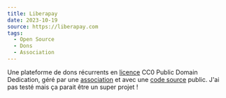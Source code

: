 ```yaml
---
title: Liberapay
date: 2023-10-19
source: https://liberapay.com
tags:
  - Open Source
  - Dons
  - Association
---
```


Une plateforme de dons récurrents en [licence](https://github.com/liberapay/liberapay.com#license) CC0 Public Domain Dedication, géré par une [association](https://github.com/liberapay/liberapay.org) et avec une [code source](https://github.com/liberapay/liberapay.com) public. J'ai pas testé mais ça parait être un super projet !

